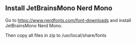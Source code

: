 ## Install JetBrainsMono Nerd Mono

Go to https://www.nerdfonts.com/font-downloads and install JetBrainsMono Nerd Mono.

Then copy all files in zip to /usr/local/share/fonts

